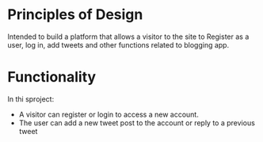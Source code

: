 # Principles of Design
 Intended to build a platform that allows a visitor to the site to Register as a user, log in, add tweets
 and other functions related to blogging app.
 
 
 # Functionality
In thi sproject:

* A visitor can register or login to access a new account.
* The user can add a new tweet post to the account or reply to a previous tweet

